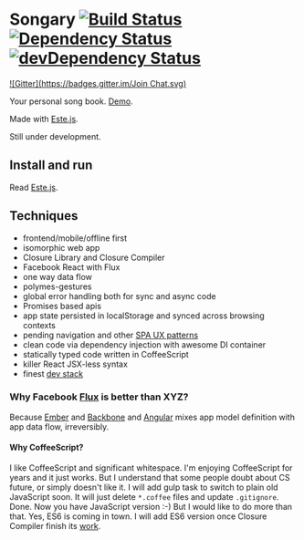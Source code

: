 # Songary [![Build Status](https://secure.travis-ci.org/steida/songary.png?branch=master)](http://travis-ci.org/steida/songary) [![Dependency Status](https://david-dm.org/steida/songary.png)](https://david-dm.org/steida/songary) [![devDependency Status](https://david-dm.org/steida/songary/dev-status.png)](https://david-dm.org/steida/songary#info=devDependencies)
[![Gitter](https://badges.gitter.im/Join Chat.svg)](https://gitter.im/steida/songary?utm_source=badge&utm_medium=badge&utm_campaign=pr-badge&utm_content=badge)

Your personal song book. [Demo](http://songary.jit.su/).

Made with [Este.js](https://github.com/steida/este).

Still under development.

## Install and run

Read [Este.js](https://github.com/steida/este).

## Techniques
  - frontend/mobile/offline first
  - isomorphic web app
  - Closure Library and Closure Compiler
  - Facebook React with Flux
  - one way data flow
  - polymes-gestures
  - global error handling both for sync and async code
  - Promises based apis
  - app state persisted in localStorage and synced across browsing contexts
  - pending navigation and other [SPA UX patterns](https://medium.com/joys-of-javascript/beyond-pushstate-building-single-page-applications-4353246f4480)
  - clean code via dependency injection with awesome DI container
  - statically typed code written in CoffeeScript
  - killer React JSX-less syntax
  - finest [dev stack](https://github.com/steida/gulp-este)

### Why Facebook [Flux](http://facebook.github.io/flux/) is better than XYZ?

Because [Ember](http://emberjs.com) and [Backbone](http://backbonejs.org/#Events) and [Angular](https:angularjs.org) mixes app model definition with app data flow, irreversibly. 

#### Why CoffeeScript?

I like CoffeeScript and significant whitespace. I'm enjoying CoffeeScript for years and it just works. But I understand that some people doubt about CS future, or simply doesn't like it. I will add gulp task to switch to plain old JavaScript soon. It will just delete `*.coffee` files and update `.gitignore`. Done. Now you have JavaScript version :-) But I would like to do more than that. Yes, ES6 is coming in town. I will add ES6 version once Closure Compiler finish its [work](https://github.com/google/closure-compiler/wiki/ECMAScript6).
